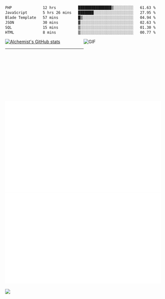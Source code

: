 <!--START_SECTION:waka-->

```text
PHP              12 hrs          ███████████████▒░░░░░░░░░   61.63 %
JavaScript       5 hrs 26 mins   ███████░░░░░░░░░░░░░░░░░░   27.95 %
Blade Template   57 mins         █▒░░░░░░░░░░░░░░░░░░░░░░░   04.94 %
JSON             30 mins         ▓░░░░░░░░░░░░░░░░░░░░░░░░   02.63 %
SQL              15 mins         ▒░░░░░░░░░░░░░░░░░░░░░░░░   01.30 %
HTML             8 mins          ▒░░░░░░░░░░░░░░░░░░░░░░░░   00.77 %
```

<!--END_SECTION:waka-->

[![Alchemist's GitHub stats](https://github-readme-stats.vercel.app/api?username=DrMaxis&show_icons=true&theme=outrun&count_private=true)](#)
<img align="right" alt="GIF" src="https://user-images.githubusercontent.com/5355808/139111924-210cc6fa-9fb1-4dac-929d-6324a5836a92.gif" width="250" height="200" />
<hr />

![](https://raw.githubusercontent.com/DrMaxis/github-stats-transparent/output/generated/overview.svg)
![](https://raw.githubusercontent.com/DrMaxis/github-stats-transparent/output/generated/languages.svg)

 
<a href="https://count.getloli.com/"><img src="https://count.getloli.com/get/@:maxis-the-alchemist?theme=rule34"></a>
<!-- https://count.getloli.com/get/@alchemist?theme=rule34 -->
<br>

